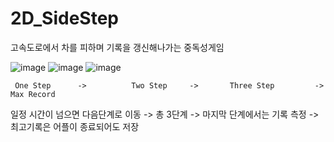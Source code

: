 # 2D_SideStep

고속도로에서 차를 피하며 기록을 갱신해나가는 중독성게임

![image](https://user-images.githubusercontent.com/48191157/71569128-3f518680-2b10-11ea-868c-dc338c99a6db.png) ![image](https://user-images.githubusercontent.com/48191157/71569136-47112b00-2b10-11ea-9cd0-6256898e5301.png) ![image](https://user-images.githubusercontent.com/48191157/71569163-82abf500-2b10-11ea-8e40-303a8ab98474.png)

     One Step      ->          Two Step     ->       Three Step         ->      Max Record

일정 시간이 넘으면 다음단계로 이동   -> 총 3단계  ->   마지막 단계에서는 기록 측정 -> 최고기록은 어플이 종료되어도 저장




